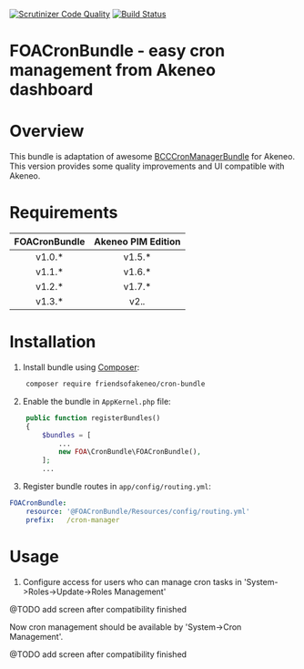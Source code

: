 [![Scrutinizer Code Quality](https://scrutinizer-ci.com/g/FriendsOfAkeneo/FOACronBundle/badges/quality-score.png?b=develop)](https://scrutinizer-ci.com/g/FriendsOfAkeneo/FOACronBundle/?branch=develop)
[![Build Status](https://travis-ci.org/FriendsOfAkeneo/FOACronBundle.svg?branch=2-compatibility)](https://travis-ci.org/FriendsOfAkeneo/FOACronBundle)

FOACronBundle - easy cron management from Akeneo dashboard
=======================================

# Overview

This bundle is adaptation of awesome [BCCCronManagerBundle](https://github.com/michelsalib/BCCCronManagerBundle) for Akeneo.
This version provides some quality improvements and UI compatible with Akeneo.

# Requirements

| FOACronBundle | Akeneo PIM Edition |
|:-------------:|:------------------:|
| v1.0.*        | v1.5.*             |
| v1.1.*        | v1.6.*             |
| v1.2.*        | v1.7.*             |
| v1.3.*        | v2.*.*             |

# Installation

1) Install bundle using [Composer](https://getcomposer.org/download/):

```bash
    composer require friendsofakeneo/cron-bundle
```

2) Enable the bundle in `AppKernel.php` file:
```php
    public function registerBundles()
    {
        $bundles = [
            ...
            new FOA\CronBundle\FOACronBundle(),
        ];
        ...
```
3) Register bundle routes in `app/config/routing.yml`:
```yml
FOACronBundle:
    resource: '@FOACronBundle/Resources/config/routing.yml'
    prefix:   /cron-manager
```

# Usage

1) Configure access for users who can manage cron tasks in 'System->Roles->Update->Roles Management'

@TODO add screen after compatibility finished

Now cron management should be available by 'System->Cron Management'.

@TODO add screen after compatibility finished
